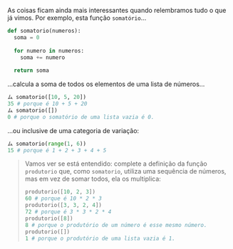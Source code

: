 As coisas ficam ainda mais interessantes quando relembramos tudo o que já vimos. Por exemplo, esta função `somatório`...

```python
def somatorio(numeros):
  soma = 0
 
  for numero in numeros:
	soma += numero
    
  return soma
```

...calcula a soma de todos os elementos de uma lista de números...

```python
ム somatorio([10, 5, 20])
35 # porque é 10 + 5 + 20
ム somatorio([])
0 # porque o somatório de uma lista vazia é 0.

```

...ou inclusive de uma categoria de variação:

```python
ム somatorio(range(1, 6))
15 # porque é 1 + 2 + 3 + 4 + 5
```

> Vamos ver se está entendido: complete a definição da função `produtorio` que, como `somatorio`, utiliza uma sequência de números, mas em vez de somar todos, ela os multiplica:
>
> ```python
> produtorio([10, 2, 3])
> 60 # porque é 10 * 2 * 3
> produtorio([3, 3, 2, 4])
> 72 # porque é 3 * 3 * 2 * 4
> produtorio([8])
> 8 # porque o produtório de um número é esse mesmo número.
> produtorio([])
> 1 # porque o produtório de uma lista vazia é 1.
> ```
>
